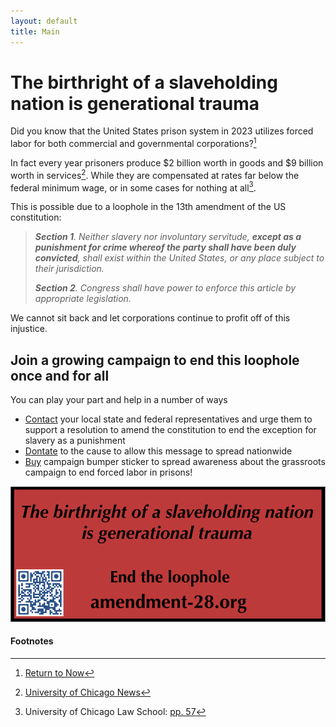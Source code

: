 ```yaml
---
layout: default
title: Main
---
```

# The birthright of a slaveholding nation is generational trauma

Did you know that the United States prison system in 2023 utilizes forced labor for both commercial and governmental corporations?[^1]

In fact every year prisoners produce $2 billion worth in goods and $9 billion worth in services[^2]. While they are compensated at rates far below the federal minimum wage, or in some cases for nothing at all[^3].

This is possible due to a loophole in the 13th amendment of the US constitution:

> ***Section 1**. Neither slavery nor involuntary servitude, **except as a punishment for crime whereof the party shall have been duly convicted**, shall exist within the United     States, or any place subject to their jurisdiction.*
> 
>  ***Section 2**. Congress shall have power to enforce this article by appropriate legislation.*

We cannot sit back and let corporations continue to profit off of this injustice.

## Join a growing campaign to end this loophole once and for all 

You can play your part and help in a number of ways

* [Contact](https://myreps.datamade.us/) your local state and federal representatives and urge them to support a resolution to amend the constitution to end the exception for slavery as a punishment
* [Dontate](https://www.zeffy.com/en-US/donation-form/b5686e83-66e2-4024-95fd-47d57f17c7a3) to the cause to allow this message to spread nationwide
* [Buy](https://e7671c-5.myshopify.com/products/28th-amendment-campaign-sticker) campaign bumper sticker to spread awareness about the grassroots campaign to end forced labor in prisons!

![campaign-sicker](/a28-sticker.png)

#### Footnotes
[^1]:[Return to Now](https://returntonow.net/2016/06/13/prison-labor-is-the-new-american-slavery/)
[^2]:[University of Chicago News](https://news.uchicago.edu/story/us-prison-labor-programs-violate-fundamental-human-rights-new-report-finds)
[^3]:University of Chicago Law School: [pp. 57](https://chicagounbound.uchicago.edu/cgi/viewcontent.cgi?article=1003&context=ghrc)
